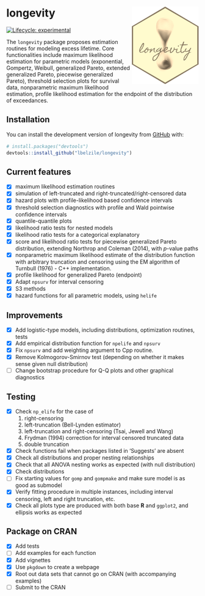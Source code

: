 
<!-- README.md is generated from README.Rmd. Please edit that file -->

# longevity <img src="man/figures/longevity_sticker.png" align="right"/>

<!-- badges: start -->

[![Lifecycle:
experimental](https://img.shields.io/badge/lifecycle-experimental-orange.svg)](https://www.tidyverse.org/lifecycle/#experimental)
<!-- badges: end -->

The `longevity` package proposes estimation routines for modeling excess
lifetime. Core functionalities include maximum likelihood estimation for
parametric models (exponential, Gompertz, Weibull, generalized Pareto,
extended generalized Pareto, piecewise generalized Pareto), threshold
selection plots for survival data, nonparametric maximum likelihood
estimation, profile likelihood estimation for the endpoint of the
distribution of exceedances.

## Installation

<!-- You can install the released version of longevity from [CRAN](https://CRAN.R-project.org) with: -->
<!-- ``` r -->
<!-- install.packages("longevity") -->
<!-- ``` -->

You can install the development version of longevity from
[GitHub](https://github.com/) with:

``` r
# install.packages("devtools")
devtools::install_github("lbelzile/longevity")
```

<!-- `devtools::build_readme()` is handy for this. You could also use GitHub Actions to re-render `README.Rmd` every time you push. An example workflow can be found here: <https://github.com/r-lib/actions/tree/master/examples>. -->

## Current features

- [x] maximum likelihood estimation routines
- [x] simulation of left-truncated and right-truncated/right-censored
  data
- [x] hazard plots with profile-likelihood based confidence intervals
- [x] threshold selection diagnostics with profile and Wald pointwise
  confidence intervals
- [x] quantile-quantile plots
- [x] likelihood ratio tests for nested models
- [x] likelihood ratio tests for a categorical explanatory
- [x] score and likelihood ratio tests for piecewise generalized Pareto
  distribution, extending Northrop and Coleman (2014), with $p$-value
  paths
- [x] nonparametric maximum likelihood estimate of the distribution
  function with arbitrary truncation and censoring using the EM
  algorithm of Turnbull (1976) - C++ implementation.
- [x] profile likelihood for generalized Pareto (endpoint)
- [x] Adapt `npsurv` for interval censoring
- [x] S3 methods
- [x] hazard functions for all parametric models, using `helife`

## Improvements

- [x] Add logistic-type models, including distributions, optimization
  routines, tests
- [x] Add empirical distribution function for `npelife` and `npsurv`
- [x] Fix `npsurv` and add weighting argument to Cpp routine.
- [x] Remove Kolmogorov-Smirnov test (depending on whether it makes
  sense given null distribution)
- [ ] Change bootstrap procedure for Q-Q plots and other graphical
  diagnostics

## Testing

- [x] Check `np_elife` for the case of
  1)  right-censoring
  2)  left-truncation (Bell-Lynden estimator)
  3)  left-truncation and right-censoring (Tsai, Jewell and Wang)
  4)  Frydman (1994) correction for interval censored truncated data
  5)  double truncation
- [x] Check functions fail when packages listed in ‘Suggests’ are absent
- [x] Check all distributions and proper nesting relationships
- [x] Check that all ANOVA nesting works as expected (with null
  distribution)
- [x] Check distributions
- [ ] Fix starting values for `gomp` and `gompmake` and make sure model
  is as good as submodel
- [x] Verify fitting procedure in multiple instances, including interval
  censoring, left and right truncation, etc.
- [x] Check all plots type are produced with both base **R** and
  `ggplot2`, and ellipsis works as expected

## Package on CRAN

- [x] Add tests
- [ ] Add examples for each function
- [x] Add vignettes
- [x] Use `pkgdown` to create a webpage
- [x] Root out data sets that cannot go on CRAN (with accompanying
  examples)
- [ ] Submit to the CRAN
